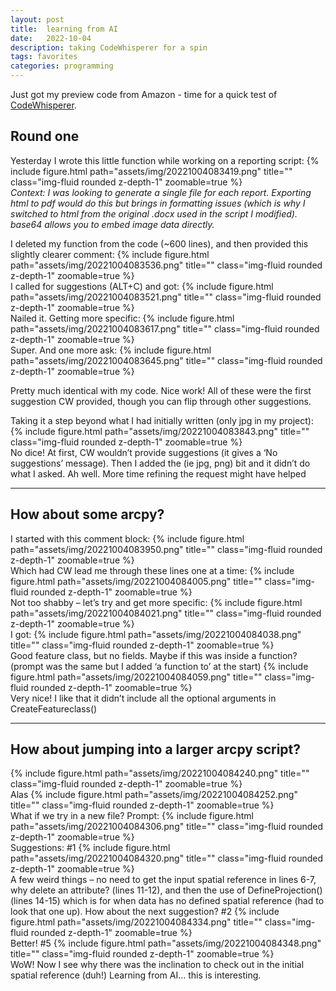 ```yaml
---
layout: post
title:  learning from AI
date:   2022-10-04
description: taking CodeWhisperer for a spin
tags: favorites
categories: programming
---
```

Just got my preview code from Amazon - time for a quick test of [CodeWhisperer](https://blog.symops.com/2022/08/31/amazon-codewhisperer/).

## Round one
Yesterday I wrote this little function while working on a reporting script:
{% include figure.html path="assets/img/20221004083419.png" title="" class="img-fluid rounded z-depth-1" zoomable=true %}  
*Context: I was looking to generate a single file for each report. Exporting html to pdf would do this but brings in formatting issues (which is why I switched to html from the original .docx used in the script I modified). base64 allows you to embed image data directly.*

I deleted my function from the code (~600 lines), and then provided this slightly clearer comment:
{% include figure.html path="assets/img/20221004083536.png" title="" class="img-fluid rounded z-depth-1" zoomable=true %}  
I called for suggestions (ALT+C) and got:
{% include figure.html path="assets/img/20221004083521.png" title="" class="img-fluid rounded z-depth-1" zoomable=true %}  
Nailed it. Getting more specific:
{% include figure.html path="assets/img/20221004083617.png" title="" class="img-fluid rounded z-depth-1" zoomable=true %}  
Super. And one more ask:
{% include figure.html path="assets/img/20221004083645.png" title="" class="img-fluid rounded z-depth-1" zoomable=true %}  

Pretty much identical with my code. Nice work! All of these were the first suggestion CW provided, though you can flip through other suggestions.

Taking it a step beyond what I had initially written (only jpg in my project):
{% include figure.html path="assets/img/20221004083843.png" title="" class="img-fluid rounded z-depth-1" zoomable=true %}  
No dice! At first, CW wouldn’t provide suggestions (it gives a ‘No suggestions’ message). Then I added the (ie jpg, png) bit and it didn’t do what I asked. Ah well. More time refining the request might have helped

---

## How about some arcpy? 

I started with this comment block:
{% include figure.html path="assets/img/20221004083950.png" title="" class="img-fluid rounded z-depth-1" zoomable=true %}  
Which had CW lead me through these lines one at a time:
{% include figure.html path="assets/img/20221004084005.png" title="" class="img-fluid rounded z-depth-1" zoomable=true %}  
Not too shabby – let’s try and get more specific:
{% include figure.html path="assets/img/20221004084021.png" title="" class="img-fluid rounded z-depth-1" zoomable=true %}  
I got:
{% include figure.html path="assets/img/20221004084038.png" title="" class="img-fluid rounded z-depth-1" zoomable=true %}  
Good feature class, but no fields. Maybe if this was inside a function? (prompt was the same but I added ‘a function to’ at the start)
{% include figure.html path="assets/img/20221004084059.png" title="" class="img-fluid rounded z-depth-1" zoomable=true %}  
Very nice! I like that it didn’t include all the optional arguments in CreateFeatureclass()

---

## How about jumping into a larger arcpy script?
{% include figure.html path="assets/img/20221004084240.png" title="" class="img-fluid rounded z-depth-1" zoomable=true %}  
Alas
{% include figure.html path="assets/img/20221004084252.png" title="" class="img-fluid rounded z-depth-1" zoomable=true %}  
What if we try in a new file? 
Prompt:
{% include figure.html path="assets/img/20221004084306.png" title="" class="img-fluid rounded z-depth-1" zoomable=true %}  
Suggestions:
#1
{% include figure.html path="assets/img/20221004084320.png" title="" class="img-fluid rounded z-depth-1" zoomable=true %}  
A few weird things – no need to get the input spatial reference in lines 6-7, why delete an attribute? (lines 11-12), and then the use of DefineProjection() (lines 14-15) which is for when data has no defined spatial reference (had to look that one up).
How about the next suggestion?
#2
{% include figure.html path="assets/img/20221004084334.png" title="" class="img-fluid rounded z-depth-1" zoomable=true %}  
Better!
#5
{% include figure.html path="assets/img/20221004084348.png" title="" class="img-fluid rounded z-depth-1" zoomable=true %}  
WoW! Now I see why there was the inclination to check out in the initial spatial reference (duh!) Learning from AI… this is interesting.